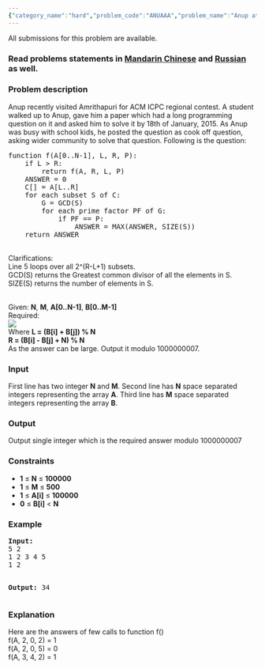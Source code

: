 ```yaml
---
{"category_name":"hard","problem_code":"ANUAAA","problem_name":"Anup at Amrithapuri","languages_supported":{"0":"ADA","1":"ASM","2":"BASH","3":"BF","4":"C","5":"C99 strict","6":"CAML","7":"CLOJ","8":"CLPS","9":"CPP 4.3.2","10":"CPP 4.9.2","11":"CPP14","12":"CS2","13":"D","14":"ERL","15":"FORT","16":"FS","17":"GO","18":"HASK","19":"ICK","20":"ICON","21":"JAVA","22":"JS","23":"LISP clisp","24":"LISP sbcl","25":"LUA","26":"NEM","27":"NICE","28":"NODEJS","29":"PAS fpc","30":"PAS gpc","31":"PERL","32":"PERL6","33":"PHP","34":"PIKE","35":"PRLG","36":"PYTH","37":"PYTH 3.4","38":"RUBY","39":"SCALA","40":"SCM guile","41":"SCM qobi","42":"ST","43":"TCL","44":"TEXT","45":"WSPC"},"max_timelimit":7,"source_sizelimit":50000,"problem_author":"anudeep2011","problem_tester":"xiaodao","date_added":"6-01-2015","tags":{"0":"anudeep2011","1":"cook54","2":"medium","3":"mo"},"editorial_url":"http://discuss.codechef.com/problems/ANUAAA","time":{"view_start_date":1421609400,"submit_start_date":1421609400,"visible_start_date":1421609400,"end_date":1735669800},"layout":"problem"}
---
```

<span class="solution-visible-txt">All submissions for this problem are available.</span><h3> Read problems statements in <a target="_blank" href="http://www.codechef.com/download/translated/COOK54/mandarin/ANUAAA.pdf">Mandarin Chinese</a> and <a target="_blank" href="http://www.codechef.com/download/translated/COOK54/russian/ANUAAA.pdf">Russian</a> as well.</h3>
<h3>Problem description</h3>
<p>Anup recently visited Amrithapuri for ACM ICPC regional contest. A student walked up to Anup, gave him a paper which had a long programming question on it and asked him to solve it by 18th of January, 2015. As Anup was busy with school kids, he posted the question as cook off question, asking wider community to solve that question. Following is the question:</p>
<pre>
function f(A[0..N-1], L, R, P):
	if L > R:
		return f(A, R, L, P)
	ANSWER = 0
	C[] = A[L..R]
	for each subset S of C:
		G = GCD(S)
		for each prime factor PF of G:
			if PF == P:
				ANSWER = MAX(ANSWER, SIZE(S))
	return ANSWER
</pre><p><br />
Clarifications:<br />
Line 5 loops over all 2^(R-L+1) subsets.<br />
GCD(S) returns the Greatest common divisor of all the elements in S.<br />
SIZE(S) returns the number of elements in S.
</p>
<p><br />
Given: <b>N</b>, <b>M</b>, <b>A[0..N-1]</b>, <b>B[0..M-1]</b><br />
Required: <br />
<img src="http://www.codechef.com/download/COOK54/ANUAAA_1.gif" /><br />
Where <b>L = (B[i] + B[j]) % N<br />
R = (B[i] - B[j] + N) % N</b><br />
As the answer can be large. Output it modulo 1000000007.
</p>
<h3>Input</h3>
<p>First line has two integer <b>N</b> and <b>M</b>. Second line has <b>N</b> space separated integers representing the array <b>A</b>. Third line has <b>M</b> space separated integers representing the array <b>B</b>.</p>
<h3>Output</h3>
<p>Output single integer which is the required answer modulo 1000000007</p>
<h3>Constraints</h3>
<ul>
<li><b>1</b> ≤ <b>N</b> ≤ <b>100000</b></li>
<li><b>1</b> ≤ <b>M</b> ≤ <b>500</b></li>
<li><b>1</b> ≤ <b>A[i]</b> ≤ <b>100000</b></li>
<li><b>0</b> ≤ <b>B[i]</b> &lt; <b>N</b></li>
</ul>
<h3>Example</h3>
<pre><b>Input:</b>
5 2
1 2 3 4 5
1 2

<b>Output:</b>
34
</pre><h3>Explanation</h3>
<p>Here are the answers of few calls to function f()<br />
f(A, 2, 0, 2) = 1<br />
f(A, 2, 0, 5) = 0<br />
f(A, 3, 4, 2) = 1
</p>
